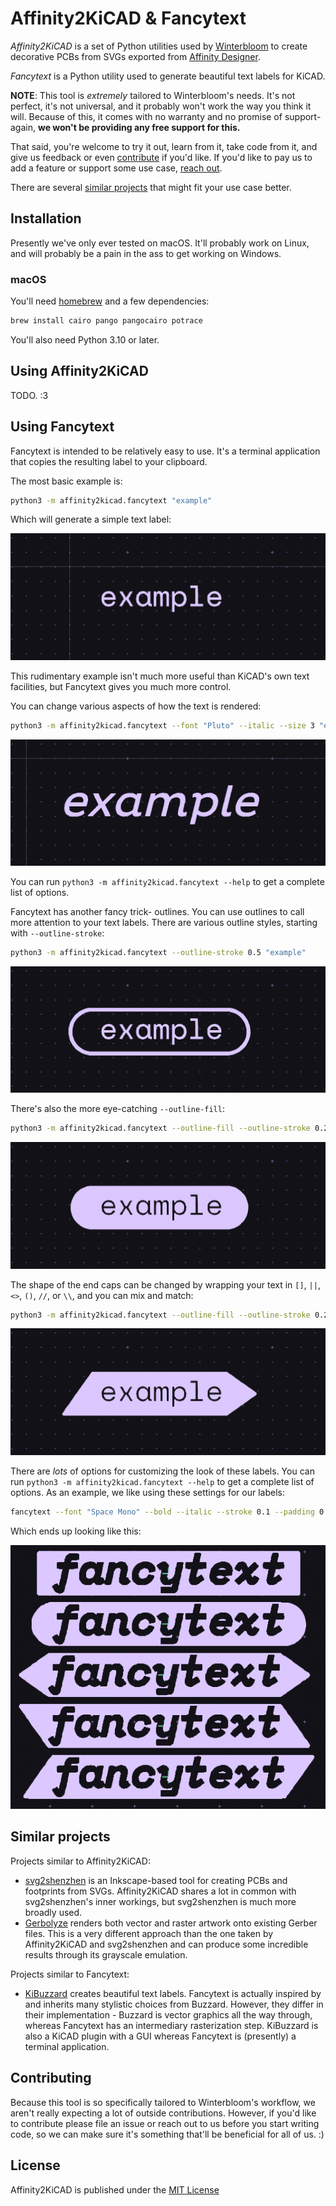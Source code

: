 # Affinity2KiCAD & Fancytext

*Affinity2KiCAD* is a set of Python utilities used by [Winterbloom](https://winterbloom.com) to create decorative PCBs from SVGs exported from [Affinity Designer](https://affinity.serif.com/en-gb/designer/).

*Fancytext* is a Python utility used to generate beautiful text labels for KiCAD.

**NOTE**: This tool is *extremely* tailored to Winterbloom's needs. It's not perfect, it's not universal, and it probably won't work the way you think it will. Because of this, it comes with no warranty and no promise of support- again, **we won't be providing any free support for this.**

That said, you're welcome to try it out, learn from it, take code from it, and give us feedback or even [contribute](#contributing) if you'd like. If you'd like to pay us to add a feature or support some use case, [reach out](thea@winterbloom.com).

There are several [similar projects](#similar-projects) that might fit your use case better.

## Installation

Presently we've only ever tested on macOS. It'll probably work on Linux, and will probably be a pain in the ass to get working on Windows.

### macOS

You'll need [homebrew](https://brew.sh) and a few dependencies:

```sh
brew install cairo pango pangocairo potrace
```

You'll also need Python 3.10 or later.

## Using Affinity2KiCAD

TODO. :3

## Using Fancytext

Fancytext is intended to be relatively easy to use. It's a terminal application that copies the resulting label to your clipboard.

The most basic example is:

```sh
python3 -m affinity2kicad.fancytext "example"
```

Which will generate a simple text label:

![A simple text label](readme_resources/fancytext-1.png)

This rudimentary example isn't much more useful than KiCAD's own text facilities, but Fancytext gives you much more control.

You can change various aspects of how the text is rendered:

```sh
python3 -m affinity2kicad.fancytext --font "Pluto" --italic --size 3 "example"
```

![A fancier text label](readme_resources/fancytext-2.png)

You can run `python3 -m affinity2kicad.fancytext --help` to get a complete list of options.

Fancytext has another fancy trick- outlines. You can use outlines to call more attention to your text labels. There are various outline styles, starting with `--outline-stroke`:

```sh
python3 -m affinity2kicad.fancytext --outline-stroke 0.5 "example"
```

![A fancy stroked outline](readme_resources/fancytext-3.png)

There's also the more eye-catching `--outline-fill`:

```sh
python3 -m affinity2kicad.fancytext --outline-fill --outline-stroke 0.2 "example"
```

![A fancy filled outline](readme_resources/fancytext-4.png)

The shape of the end caps can be changed by wrapping your text in `[]`, `||`, `<>`, `()`, `//`, or `\\`, and you can mix and match:

```sh
python3 -m affinity2kicad.fancytext --outline-fill --outline-stroke 0.2 "/example>"
```

![A fancy filled outline with fancy caps](readme_resources/fancytext-5.png)

There are *lots* of options for customizing the look of these labels. You can run `python3 -m affinity2kicad.fancytext --help` to get a complete list of options. As an example, we like using these settings for our labels:

```sh
fancytext --font "Space Mono" --bold --italic --stroke 0.1 --padding 0 0 --outline-stroke 0.2 --outline-fill "fancytext"
```

Which ends up looking like this:

![Winterbloom style fancy text](readme_resources/fancytext-6.png)


## Similar projects

Projects similar to Affinity2KiCAD:
- [svg2shenzhen](https://github.com/badgeek/svg2shenzhen) is an Inkscape-based tool for creating PCBs and footprints from SVGs. Affinity2KiCAD shares a lot in common with svg2shenzhen's inner workings, but svg2shenzhen is much more broadly used.
- [Gerbolyze](https://github.com/jaseg/gerbolyze) renders both vector and raster artwork onto existing Gerber files. This is a very different approach than the one taken by Affinity2KiCAD and svg2shenzhen and can produce some incredible results through its grayscale emulation.

Projects similar to Fancytext:
- [KiBuzzard](https://github.com/gregdavill/KiBuzzard) creates beautiful text labels. Fancytext is actually inspired by and inherits many stylistic choices from Buzzard. However, they differ in their implementation - Buzzard is vector graphics all the way through, whereas Fancytext has an intermediary rasterization step. KiBuzzard is also a KiCAD plugin with a GUI whereas Fancytext is (presently) a terminal application.

## Contributing

Because this tool is so specifically tailored to Winterbloom's workflow, we aren't really expecting a lot of outside contributions. However, if you'd like to contribute please file an issue or reach out to us before you start writing code, so we can make sure it's something that'll be beneficial for all of us. :)

## License

Affinity2KiCAD is published under the [MIT License](LICENSE)
